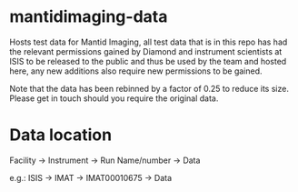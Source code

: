 # mantidimaging-data
Hosts test data for Mantid Imaging, all test data that is in this repo has had the relevant permissions gained by Diamond and instrument scientists at ISIS to be released to the public and thus be used by the team and hosted here, any new additions also require new permissions to be gained.

Note that the data has been rebinned by a factor of 0.25 to reduce its size. Please get in touch should you require the original data.

# Data location
Facility -> Instrument -> Run Name/number -> Data

e.g.: ISIS -> IMAT -> IMAT00010675 -> Data
